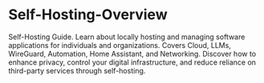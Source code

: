 # Self-Hosting-Overview
Self-Hosting Guide. Learn about locally hosting and managing software applications for individuals and organizations. Covers Cloud, LLMs, WireGuard, Automation, Home Assistant, and Networking. Discover how to enhance privacy, control your digital infrastructure, and reduce reliance on third-party services through self-hosting.
